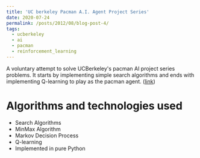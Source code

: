 ```yaml
---
title: 'UC berkeley Pacman A.I. Agent Project Series'
date: 2020-07-24
permalink: /posts/2012/08/blog-post-4/
tags:
  - ucberkeley
  - ai
  - pacman
  - reinforcement_learning
---
```


A voluntary attempt to solve UCBerkeley's pacman AI project series problems. It starts by implementing simple search algorithms and ends with implementing Q-learning to play as the pacman agent. ([link](https://github.com/vahidrn98/uc-berkley-ai))

Algorithms and technologies used
======

* Search Algorithms
* MinMax Algorithm
* Markov Decision Process
* Q-learning
* Implemented in pure Python


